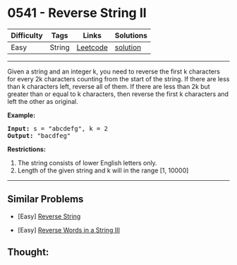 # 0541 - Reverse String II

Difficulty  | Tags | Links | Solutions
----------- | ---- | ----- | -----
Easy | String | [Leetcode](https://leetcode.com/problems/reverse-string-ii) | [solution](https://leetcode.com/problems/reverse-string-ii/solution/)


-----------

</p>
Given a string and an integer k, you need to reverse the first k characters for every 2k characters counting from the start of the string. If there are less than k characters left, reverse all of them. If there are less than 2k but greater than or equal to k characters, then reverse the first k characters and left the other as original.
</p>

<p><b>Example:</b><br />
<pre>
<b>Input:</b> s = "abcdefg", k = 2
<b>Output:</b> "bacdfeg"
</pre>
</p>

<b>Restrictions:</b> </b>
<ol>
<li> The string consists of lower English letters only.</li>
<li> Length of the given string and k will in the range [1, 10000]</li>
</ol>

-----------


## Similar Problems

- [Easy] [Reverse String](reverse-string)

- [Easy] [Reverse Words in a String III](reverse-words-in-a-string-iii)




## Thought:
